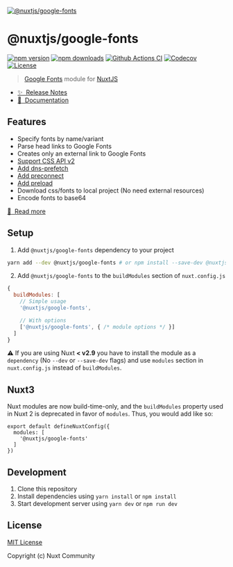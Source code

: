 [![@nuxtjs/google-fonts](./docs/static/preview.svg)](https://google-fonts.nuxtjs.org)

# @nuxtjs/google-fonts

[![npm version][npm-version-src]][npm-version-href]
[![npm downloads][npm-downloads-src]][npm-downloads-href]
[![Github Actions CI][github-actions-ci-src]][github-actions-ci-href]
[![Codecov][codecov-src]][codecov-href]
[![License][license-src]][license-href]

> [Google Fonts](https://developers.google.com/fonts) module for [NuxtJS](https://nuxtjs.org)

- [✨ &nbsp;Release Notes](https://google-fonts.nuxtjs.org/releases)
- [📖 &nbsp;Documentation](https://google-fonts.nuxtjs.org)

## Features

- Specify fonts by name/variant
- Parse head links to Google Fonts
- Creates only an external link to Google Fonts
- [Support CSS API v2](https://developers.google.com/fonts/docs/css2)
- [Add dns-prefetch](https://developer.mozilla.org/en-US/docs/Web/Performance/dns-prefetch)
- [Add preconnect](https://developer.mozilla.org/en-US/docs/Web/Performance/dns-prefetch#Best_practices)
- [Add preload](https://developer.mozilla.org/pt-BR/docs/Web/HTML/Preloading_content)
- Download css/fonts to local project (No need external resources)
- Encode fonts to base64

[📖 &nbsp;Read more](https://google-fonts.nuxtjs.org)

## Setup

1. Add `@nuxtjs/google-fonts` dependency to your project

```bash
yarn add --dev @nuxtjs/google-fonts # or npm install --save-dev @nuxtjs/google-fonts
```

2. Add `@nuxtjs/google-fonts` to the `buildModules` section of `nuxt.config.js`

```js
{
  buildModules: [
    // Simple usage
    '@nuxtjs/google-fonts',

    // With options
    ['@nuxtjs/google-fonts', { /* module options */ }]
  ]
}
```

:warning: If you are using Nuxt **< v2.9** you have to install the module as a `dependency` (No `--dev` or `--save-dev` flags) and use `modules` section in `nuxt.config.js` instead of `buildModules`.

## Nuxt3
Nuxt modules are now build-time-only, and the `buildModules` property used in Nuxt 2 is deprecated in favor of `modules`. Thus, you would add like so:

```
export default defineNuxtConfig({
  modules: [
    '@nuxtjs/google-fonts'
  ]
})
```

## Development

1. Clone this repository
2. Install dependencies using `yarn install` or `npm install`
3. Start development server using `yarn dev` or `npm run dev`

## License

[MIT License](./LICENSE)

Copyright (c) Nuxt Community

<!-- Badges -->
[npm-version-src]: https://img.shields.io/npm/v/@nuxtjs/google-fonts/latest.svg
[npm-version-href]: https://npmjs.com/package/@nuxtjs/google-fonts

[npm-downloads-src]: https://img.shields.io/npm/dt/@nuxtjs/google-fonts.svg
[npm-downloads-href]: https://npmjs.com/package/@nuxtjs/google-fonts

[github-actions-ci-src]: https://github.com/nuxt-community/google-fonts-module/workflows/ci/badge.svg
[github-actions-ci-href]: https://github.com/nuxt-community/google-fonts-module/actions?query=workflow%3Aci

[codecov-src]: https://img.shields.io/codecov/c/github/nuxt-community/google-fonts-module.svg
[codecov-href]: https://codecov.io/gh/nuxt-community/google-fonts-module

[license-src]: https://img.shields.io/npm/l/@nuxtjs/google-fonts.svg
[license-href]: https://npmjs.com/package/@nuxtjs/google-fonts
